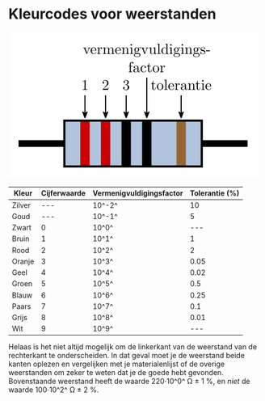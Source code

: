 # Kleurcodes voor weerstanden

![Kleurcodes](figures/kleurcodes.svg)

|  Kleur   |  Cijferwaarde  |  Vermenigvuldigingsfactor  |  Tolerantie (%)  |
|----------|----------------|----------------------------|------------------|
|  Zilver  |  ---           | 10^-2^                     | 10               |
|  Goud    |  ---           | 10^-1^                     | 5                |
|  Zwart   | 0              | 10^0^                      |  ---             |
|  Bruin   | 1              | 10^1^                      | 1                |
|  Rood    | 2              | 10^2^                      | 2                |
|  Oranje  | 3              | 10^3^                      | 0.05             |
|  Geel    | 4              | 10^4^                      | 0.02             |
|  Groen   | 5              | 10^5^                      | 0.5              |
|  Blauw   | 6              | 10^6^                      | 0.25             |
|  Paars   | 7              | 10^7^                      | 0.1              |
|  Grijs   | 8              | 10^8^                      | 0.01             |
|  Wit     | 9              | 10^9^                      |  ---             |

Helaas is het niet altijd mogelijk om de linkerkant van de weerstand van de rechterkant te onderscheiden. In dat geval moet je de weerstand beide kanten oplezen en vergelijken met je materialenlijst of de overige weerstanden om zeker te weten dat je de goede hebt gevonden. Bovenstaande weerstand heeft de waarde  220&sdot;10^0^ &Omega; &plusmn; 1 %, en _niet_ de waarde 100&sdot;10^2^ &Omega; &plusmn; 2 %.
